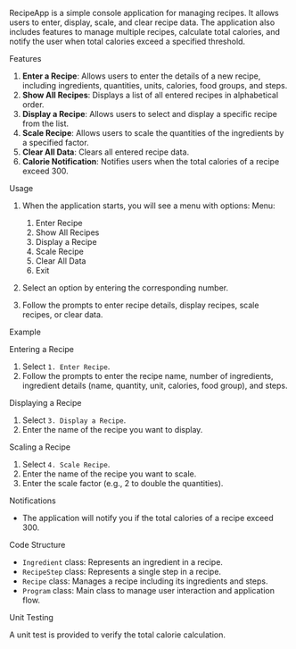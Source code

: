RecipeApp is a simple console application for managing recipes. It allows users to enter, display, scale, and clear recipe data. The application also includes features to manage multiple recipes, calculate total calories, and notify the user when total calories exceed a specified threshold.

Features

1. **Enter a Recipe**: Allows users to enter the details of a new recipe, including ingredients, quantities, units, calories, food groups, and steps.
2. **Show All Recipes**: Displays a list of all entered recipes in alphabetical order.
3. **Display a Recipe**: Allows users to select and display a specific recipe from the list.
4. **Scale Recipe**: Allows users to scale the quantities of the ingredients by a specified factor.
5. **Clear All Data**: Clears all entered recipe data.
6. **Calorie Notification**: Notifies users when the total calories of a recipe exceed 300.


Usage

1. When the application starts, you will see a menu with options:
    Menu:
    1. Enter Recipe
    2. Show All Recipes
    3. Display a Recipe
    4. Scale Recipe
    5. Clear All Data
    6. Exit

2. Select an option by entering the corresponding number.

3. Follow the prompts to enter recipe details, display recipes, scale recipes, or clear data.

Example

Entering a Recipe

1. Select `1. Enter Recipe`.
2. Follow the prompts to enter the recipe name, number of ingredients, ingredient details (name, quantity, unit, calories, food group), and steps.

Displaying a Recipe

1. Select `3. Display a Recipe`.
2. Enter the name of the recipe you want to display.

Scaling a Recipe

1. Select `4. Scale Recipe`.
2. Enter the name of the recipe you want to scale.
3. Enter the scale factor (e.g., 2 to double the quantities).

Notifications

- The application will notify you if the total calories of a recipe exceed 300.

Code Structure

- `Ingredient` class: Represents an ingredient in a recipe.
- `RecipeStep` class: Represents a single step in a recipe.
- `Recipe` class: Manages a recipe including its ingredients and steps.
- `Program` class: Main class to manage user interaction and application flow.

Unit Testing

A unit test is provided to verify the total calorie calculation.



